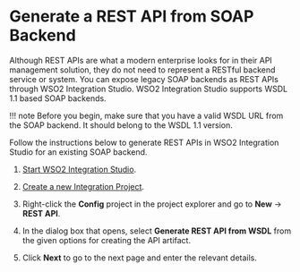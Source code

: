# Generate a REST API from SOAP Backend

Although REST APIs are what a modern enterprise looks for in their API management solution, they do not need to represent a RESTful backend service or system. You can expose legacy SOAP backends as REST APIs through WSO2 Integration Studio. WSO2 Integration Studio supports WSDL 1.1 based SOAP backends.

!!! note
    Before you begin, make sure that you have a valid WSDL URL from the SOAP backend. It should belong to the WSDL 1.1 version.

Follow the instructions below to generate REST APIs in WSO2 Integration Studio for an existing SOAP backend.

1. [Start WSO2 Integration Studio]({{base_path}}/integrate/develop/installing-wso2-integration-studio/).

2. [Create a new Integration Project]({{base_path}}/integrate/develop/create-integration-project/).

3. Right-click the **Config** project in the project explorer and go to **New** → **REST API**.

4. In the dialog box that opens, select **Generate REST API from WSDL** from the given options for creating the API artifact.

5. Click **Next** to go to the next page and enter the relevant details.



